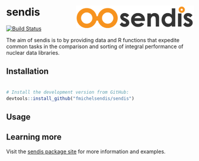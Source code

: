
sendis <img src="man/figures/sendis.png" align="right" height = 60/>
====================================================================

[![Build Status](https://travis-ci.org/fmichelsendis/sendis.svg?branch=master)](https://travis-ci.org/fmichelsendis/sendis)

The aim of sendis is to by providing data and R functions that expedite common tasks in the comparison and sorting of integral performance of nuclear data libraries.

Installation
------------

``` r

# Install the development version from GitHub:
devtools::install_github("fmichelsendis/sendis")
```

Usage
-----

Learning more
-------------

Visit the [sendis package site](http://fmichelsendis.github.io/sendis) for more information and examples.

